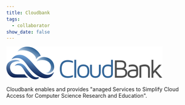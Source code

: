 ```yaml
---
title: Cloudbank
tags:
  - collaborator
show_date: false
---
```


![](featured.png)

Cloudbank enables and provides "anaged Services to Simplify Cloud Access for Computer Science Research and Education".
